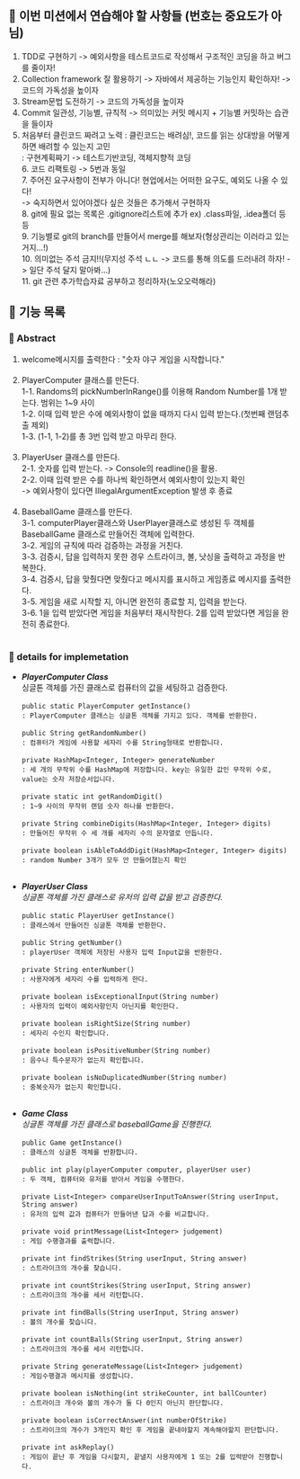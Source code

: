 ## 🙇 이번 미션에서 연습해야 할 사항들 (번호는 중요도가 아님)

1. TDD로 구현하기 -> 예외사항을 테스트코드로 작성해서 구조적인 코딩을 하고 버그를 줄이자!<br>
2. Collection framework 잘 활용하기 -> 자바에서 제공하는 기능인지 확인하자! -> 코드의 가독성을 높이자<br>
3. Stream문법 도전하기 -> 코드의 가독성을 높이자<br>
4. Commit 일관성, 기능별, 규칙적 -> 의미있는 커밋 메시지 + 기능별 커밋하는 습관을 들이자<br>
5. 처음부터 클린코드 짜려고 노력 : 클린코드는 배려심!, 코드를 읽는 상대방을 어떻게 하면 배려할 수 있는지 고민<br>
   : 구현계획짜기 -> 테스트기반코딩, 객체지향적 코딩<br>
   6. 코드 리팩토링 -> 5번과 동일<br>
   7. 주어진 요구사항이 전부가 아니다! 현업에서는 어떠한 요구도, 예외도 나올 수 있다!<br>
   -> 숙지하면서 있어야겠다 싶은 것들은 추가해서 구현하자<br>
   8. git에 필요 없는 목록은 .gitignore리스트에 추가 ex) .class파일, .idea폴더 등등<br>
   9. 기능별로 git의 branch를 만들어서 merge를 해보자(형상관리는 이러라고 있는거지...!)<br>
   10. 의미없는 주석 금지!!(무지성 주석 ㄴㄴ -> 코드를 통해 의도를 드러내려 하자! -> 일단 주석 달지 말아봐...)<br>
   11. git 관련 추가학습자료 공부하고 정리하자(노오오력해라)<br>

## 📝 기능 목록

### 🧐 Abstract

1. welcome메시지를 출력한다 : "숫자 야구 게임을 시작합니다."<br>
   <br>
2. PlayerComputer 클래스를 만든다.<br>
   1-1. Randoms의 pickNumberInRange()를 이용해 Random Number를 1개 받는다. 범위는 1~9 사이<br>
   1-2. 이때 입력 받은 수에 예외사항이 없을 때까지 다시 입력 받는다.(첫번째 랜덤추출 제외)<br>
   1-3. (1-1, 1-2)를 총 3번 입력 받고 마무리 한다.<br>
   <br>
3. PlayerUser 클래스를 만든다.<br>
   2-1. 숫자를 입력 받는다. -> Console의 readline()을 활용.<br>
   2-2. 이때 입력 받은 수를 하나씩 확인하면서 예외사항이 있는지 확인<br>
   -> 예외사항이 있다면 IllegalArgumentException 발생 후 종료<br>
   <br>
4. BaseballGame 클래스를 만든다.<br>
   3-1. computerPlayer클래스와 UserPlayer클래스로 생성된 두 객체를<br>
   BaseballGame 클래스로 만들어진 객체에 입력한다.<br>
   3-2. 게임의 규칙에 따라 검증하는 과정을 거친다.<br>
   3-3. 검증시, 답을 입력하지 못한 경우 스트라이크, 볼, 낫싱을 출력하고 과정을 반복한다.<br>
   3-4. 검증시, 답을 맞췄다면 맞췄다고 메시지를 표시하고 게임종료 메시지를 출력한다.<br>
   3-5. 게임을 새로 시작할 지, 아니면 완전히 종료할 지, 입력을 받는다.<br>
   3-6. 1을 입력 받았다면 게임을 처음부터 재시작한다. 2를 입력 받았다면 게임을 완전히 종료한다.<br>
   <br>

### 🔎 details for implemetation

* _**PlayerComputer Class**_<br>
  싱글톤 객체를 가진 클래스로 컴퓨터의 값을 세팅하고 검증한다.<br>
  <br>
  `public static PlayerComputer getInstance()`<br>
  `: PlayerComputer 클래스는 싱글톤 객체를 가지고 있다. 객체를 반환한다.`<br>
  <br>
  `public String getRandomNumber()`<br>
  `: 컴퓨터가 게임에 사용할 세자리 수를 String형태로 반환합니다.`<br>
  <br>
  `private HashMap<Integer, Integer> generateNumber`<br>
  `: 세 개의 무작위 수를 HashMap에 저장합니다. key는 유일한 값인 무작위 수로, value는 숫자 저장순서입니다.`<br>
  <br>
  `private static int getRandomDigit()`<br>
  `: 1~9 사이의 무작위 랜덤 숫자 하나를 반환한다.`<br>
  <br>
  `private String combineDigits(HashMap<Integer, Integer> digits)`<br>
  `: 만들어진 무작위 수 세 개를 세자리 수의 문자열로 만듭니다.`<br>
  <br>
  `private boolean isAbleToAddDigit(HashMap<Integer, Integer> digits)`<br>
  `: random Number 3개가 모두 안 만들어졌는지 확인`<br>
  <br>

* _**PlayerUser Class**_<br>
  _싱글톤 객체를 가진 클래스로 유저의 입력 값을 받고 검증한다._<br>
  <br>
  `public static PlayerUser getInstance()`<br>
  `: 클래스에서 만들어진 싱글톤 객체를 반환한다.`<br>
  <br>
  `public String getNumber()`<br>
  `: playerUser 객체에 저장된 사용자 입력 Input값을 반환한다.`<br>
  <br>
  `private String enterNumber()`<br>
  `: 사용자에게 세자리 수를 입력하게 한다.`<br>
  <br>
  `private boolean isExceptionalInput(String number)`<br>
  `: 사용자의 입력이 예외사항인지 아닌지를 확인한다.`<br>
  <br>
  `private boolean isRightSize(String number)`<br>
  `: 세자리 수인지 확인합니다.`<br>
  <br>
  `private boolean isPositiveNumber(String number)`<br>
  `: 음수나 특수문자가 없는지 확인합니다.`<br>
  <br>
  `private boolean isNoDuplicatedNumber(String number)`<br>
  `: 중복숫자가 없는지 확인합니다.`<br>
  <br>

* _**Game Class**_<br>
  _싱글톤 객체를 가진 클래스로 baseballGame을 진행한다._<br>
  <br>
  `public Game getInstance()`<br>
  `: 클래스의 싱글톤 객체를 반환합니다.`<br>
  <br>
  `public int play(playerComputer computer, playerUser user)`<br>
  `: 두 객체, 컴퓨터와 유저를 받아서 게임을 수행한다.`<br>
  <br>
  `private List<Integer> compareUserInputToAnswer(String userInput, String answer)`<br>
  `: 유저의 입력 값과 컴퓨터가 만들어낸 답과 수를 비교합니다.`<br>
  <br>
  `private void printMessage(List<Integer> judgement)`<br>
  `: 게임 수행결과를 출력합니다.`<br>
  <br>
  `private int findStrikes(String userInput, String answer)`<br>
  `: 스트라이크의 개수를 찾습니다.`<br>
  <br>
  `private int countStrikes(String userInput, String answer)`<br>
  `: 스트라이크의 개수를 세서 리턴합니다.`<br>
  <br>
  `private int findBalls(String userInput, String answer)`<br>
  `: 볼의 개수를 찾습니다.`<br>
  <br>
  `private int countBalls(String userInput, String answer)`<br>
  `: 스트라이크의 개수를 세서 리턴합니다.`<br>
  <br>
  `private String generateMessage(List<Integer> judgement)`<br>
  `: 게임수행결과 메시지를 생성합니다.`<br>
  <br>
  `private boolean isNothing(int strikeCounter, int ballCounter)`<br>
  `: 스트라이크 개수와 볼의 개수가 둘 다 0인지 아닌지 판단합니다.`<br>
  <br>
  `private boolean isCorrectAnswer(int numberOfStrike)`<br>
  `: 스트라이크의 개수가 3개인지 확인 후 게임을 끝내야할지 계속해야할지 판단합니다.`<br>
  <br>
  `private int askReplay()`<br>
  `: 게임이 끝난 후 게임을 다시할지, 끝낼지 사용자에게 1 또는 2를 입력받아 진행합니다.`<br>
  <br>






